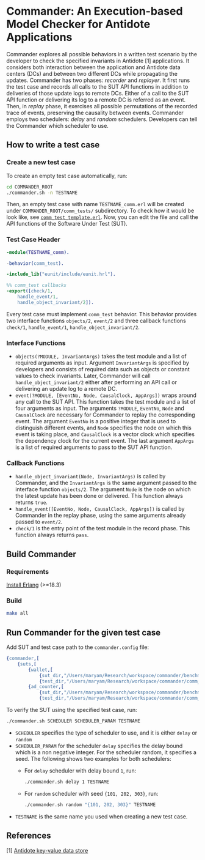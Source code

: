 # Commander: An Execution-based Model Checker for Antidote Applications
Commander explores all possible behaviors in a written test scenario by the developer to check the specified invariants in Antidote [1] applications. It considers both interaction between the application and Antidote data centers (DCs) and between two different DCs while propagating the updates.
Commander has two phases: *recorder* and *replayer*. It first runs the test case and records all calls to the SUT API functions in addition to deliveries of those update logs to remote DCs. Either of a call to the SUT API function or delivering its log to a remote DC is referred as an event. Then, in *replay* phase, it exercises all possible permutations of the recorded trace of events, preserving the causality between events. Commander employs two schedulers: *delay* and *random* schedulers. Developers can tell the Commander which scheduler to use. 

<!--  For more detail, refer to [2].  -->

## How to write a test case
### Create a new test case
To create an empty test case automatically, run: 

```bash
cd COMMANDER_ROOT
./commander.sh -n TESTNAME
```

Then, an empty test case with name `TESTNAME_comm.erl` will be created under `COMMANDER_ROOT/comm_tests/` subdirectory. To check how it would be look like, see [`comm_test_template.erl`](https://github.com/Maryam81609/commander/blob/check_realistic_benchmarks/comm_test_template.erl). Now, you can edit the file and call the API functions of the Software Under Test (SUT).

### Test Case Header
```Erlang
-module(TESTNAME_comm).

-behavior(comm_test).

-include_lib("eunit/include/eunit.hrl").

%% comm_test callbacks
-export([check/1,
    handle_event/1,
    handle_object_invariant/2]).
```

Every test case must implement `comm_test` behavior. This behavior provides two interface functions `objects/2`, `event/2` and three callback functions `check/1`, `handle_event/1`, `handle_object_invariant/2`.

### Interface Functions
* `objects(?MODULE, InvariantArgs)` takes the test module and a list of required arguments as input. Argument `InvariantArgs` is specified by developers and consists of required data such as objects or constant values to check invariants. Later, Commander will call `handle_object_invariant/2` either after performing an API call or delivering an update log to a remote DC.
* `event(?MODULE, [EventNo, Node, CausalClock, AppArgs])` wraps around any call to  the SUT API. This function takes the test module and a list of four arguments as input. The arguments `?MODULE`, `EventNo`, `Node` and `CausalClock` are necessary for Commander to replay the corresponding event. The argument `EventNo` is a positive integer that is used to distinguish different events, and `Node` specifies the node on which this event is taking place, and `CausalClock` is a vector clock which specifies the dependency clock for the current event. The last argument `AppArgs` is a list of required arguments to pass to the SUT API function. 

### Callback Functions
* `handle_object_invariant(Node, InvariantArgs)` is called by Commander, and the `InvariantArgs` is the same argument passed to the interface function `objects/2`. The argument `Node` is the node on which the latest update has been done or delivered. This function always returns `true`.
* `handle_event([EventNo, Node, CausalClock, AppArgs])` is called by Commander in the replay phase, using the same arguments already passed to `event/2`.
* `check/1` is the entry point of the test module in the record phase. This function always returns `pass`.

## Build Commander
### Requirements
[Install Erlang](http://github.com/kerl/kerl) (>=18.3)

### Build
```bash
make all
```
## Run Commander for the given test case
Add SUT and test case path to the `commander.config` file:

```Erlang
{commander,[
    {suts,[
        {wallet,[
            {sut_dir,"/Users/maryam/Research/workspace/commander/benchmarks/wallet/"},
            {test_dir,"/Users/maryam/Research/workspace/commander/comm_tests/"}]},
        {ad_counter,[
            {sut_dir,"/Users/maryam/Research/workspace/commander/benchmarks/ad_counter/"},
            {test_dir,"/Users/maryam/Research/workspace/commander/comm_tests/"}]}]}]}.
```
To verify the SUT using the specified test case, run:

```bash
./commander.sh SCHEDULER SCHEDULER_PARAM TESTNAME
```
* `SCHEDULER` specifies the type of scheduler to use, and it is either `delay` or `random`
* `SCHEDULER_PARAM` for the scheduler `delay` specifies the delay bound which is a non negative integer. For the scheduler random, it specifies a seed. The following shows two examples for both schedulers:
	* For `delay` scheduler with delay bound `1`, run:
	
		```bash
		./commander.sh delay 1 TESTNAME
		```
		
	* For `random` scheduler with seed `{101, 202, 303}`, run:
	
		```bash
		./commander.sh random "{101, 202, 303}" TESTNAME
		```
* `TESTNAME` is the same name you used when creating a new test case.

## References
[1] [Antidote key-value data store](https://github.com/SyncFree/antidote)

